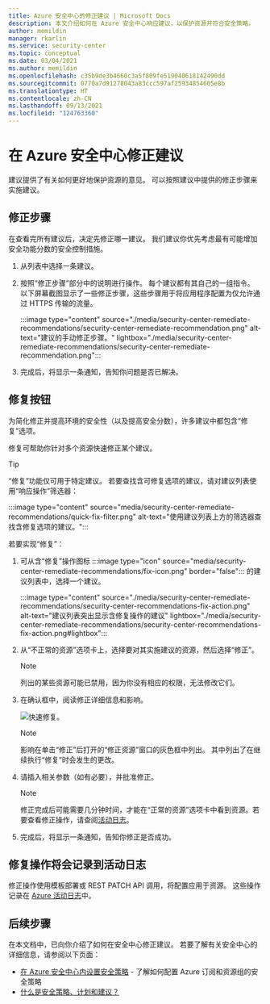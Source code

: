 ```yaml
---
title: Azure 安全中心的修正建议 | Microsoft Docs
description: 本文介绍如何在 Azure 安全中心响应建议，以保护资源并符合安全策略。
author: memildin
manager: rkarlin
ms.service: security-center
ms.topic: conceptual
ms.date: 03/04/2021
ms.author: memildin
ms.openlocfilehash: c35b9de3b4660c3a5f809fe519040618142490dd
ms.sourcegitcommit: 0770a7d91278043a83ccc597af25934854605e8b
ms.translationtype: HT
ms.contentlocale: zh-CN
ms.lasthandoff: 09/13/2021
ms.locfileid: "124763360"
---
```

# <a name="remediate-recommendations-in-azure-security-center"></a>在 Azure 安全中心修正建议

建议提供了有关如何更好地保护资源的意见。 可以按照建议中提供的修正步骤来实施建议。

## <a name="remediation-steps"></a>修正步骤<a name="remediation-steps"></a>

在查看完所有建议后，决定先修正哪一建议。 我们建议你优先考虑最有可能增加安全功能分数的安全控制措施。

1. 从列表中选择一条建议。

1. 按照“修正步骤”部分中的说明进行操作。 每个建议都有其自己的一组指令。 以下屏幕截图显示了一些修正步骤，这些步骤用于将应用程序配置为仅允许通过 HTTPS 传输的流量。

    :::image type="content" source="./media/security-center-remediate-recommendations/security-center-remediate-recommendation.png" alt-text="建议的手动修正步骤。" lightbox="./media/security-center-remediate-recommendations/security-center-remediate-recommendation.png":::

1. 完成后，将显示一条通知，告知你问题是否已解决。

## <a name="fix-button"></a>修复按钮

为简化修正并提高环境的安全性（以及提高安全分数），许多建议中都包含“修复”选项。

修复可帮助你针对多个资源快速修正某个建议。

> [!TIP]
> “修复”功能仅可用于特定建议。 若要查找含可修复选项的建议，请对建议列表使用“响应操作”筛选器：
> 
> :::image type="content" source="media/security-center-remediate-recommendations/quick-fix-filter.png" alt-text="使用建议列表上方的筛选器查找含修复选项的建议。":::

若要实现“修复”：

1. 可从含“修复”操作图标 :::image type="icon" source="media/security-center-remediate-recommendations/fix-icon.png" border="false"::: 的建议列表中，选择一个建议。

    :::image type="content" source="./media/security-center-remediate-recommendations/security-center-recommendations-fix-action.png" alt-text="建议列表突出显示含修复操作的建议" lightbox="./media/security-center-remediate-recommendations/security-center-recommendations-fix-action.png#lightbox":::

1. 从“不正常的资源”选项卡上，选择要对其实施建议的资源，然后选择“修正”。

    > [!NOTE]
    > 列出的某些资源可能已禁用，因为你没有相应的权限，无法修改它们。

1. 在确认框中，阅读修正详细信息和影响。

    ![快速修复。](./media/security-center-remediate-recommendations/security-center-quick-fix-view.png)

    > [!NOTE]
    > 影响在单击“修正”后打开的“修正资源”窗口的灰色框中列出。 其中列出了在继续执行“修复”时会发生的更改。

1. 请插入相关参数（如有必要），并批准修正。

    > [!NOTE]
    > 修正完成后可能需要几分钟时间，才能在“正常的资源”选项卡中看到资源。若要查看修正操作，请查阅[活动日志](#activity-log)。

1. 完成后，将显示一条通知，告知你修正是否成功。

## <a name="fix-actions-logged-to-the-activity-log"></a>修复操作将会记录到活动日志 <a name="activity-log"></a>

修正操作使用模板部署或 REST PATCH API 调用，将配置应用于资源。 这些操作记录在 [Azure 活动日志](../azure-monitor/essentials/activity-log.md)中。


## <a name="next-steps"></a>后续步骤

在本文档中，已向你介绍了如何在安全中心修正建议。 若要了解有关安全中心的详细信息，请参阅以下页面：

* [在 Azure 安全中心内设置安全策略](tutorial-security-policy.md) - 了解如何配置 Azure 订阅和资源组的安全策略
* [什么是安全策略、计划和建议？](security-policy-concept.md)